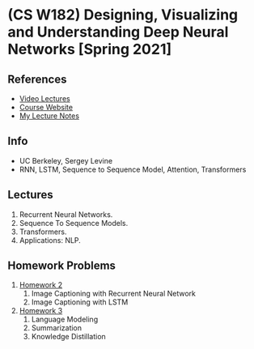 # (CS W182) Designing, Visualizing and Understanding Deep Neural Networks [Spring 2021]

## References
* [Video Lectures](https://www.youtube.com/playlist?list=PL_iWQOsE6TfVmKkQHucjPAoRtIJYt8a5A)
* [Course Website](https://cs182sp21.github.io/)
* [My Lecture Notes](https://github.com/notebook-org/robotics/blob/master/AI/CSW182%20Designing%2C%20Visualizing%20and%20Understanding%20Deep%20Neural%20Networks/index.md)

## Info
- UC Berkeley, Sergey Levine
- RNN, LSTM, Sequence to Sequence Model, Attention, Transformers

## Lectures
1. Recurrent Neural Networks.
2. Sequence To Sequence Models.
3. Transformers.
4. Applications: NLP.

## Homework Problems
1. [Homework 2](https://github.com/cs182sp21/cs182_hw2_student)
    1. Image Captioning with Recurrent Neural Network
    2. Image Captioning with LSTM
2. [Homework 3](https://github.com/cs182sp21/hw3_public)
    1. Language Modeling
    2. Summarization
    3. Knowledge Distillation
